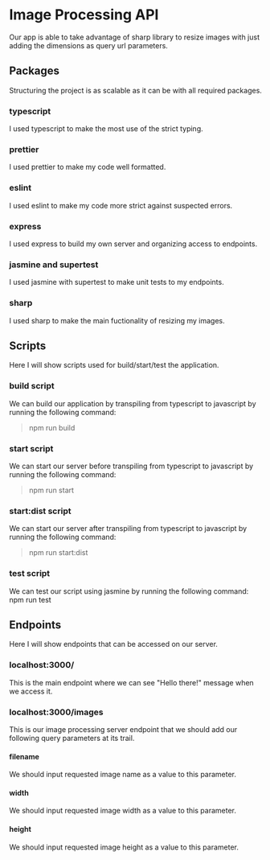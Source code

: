 # Image Processing API
Our app is able to take advantage of sharp library to resize images with just adding the dimensions as query url parameters. 

## Packages
Structuring the project is as scalable as it can be with all required packages.
### typescript
I used typescript to make the most use of the strict typing.
### prettier
I used prettier to make my code well formatted.
### eslint
I used eslint to make my code more strict against suspected errors.
### express
I used express to build my own server and organizing access to endpoints.
### jasmine and supertest
I used jasmine with supertest to make unit tests to my endpoints.
### sharp
I used sharp to make the main fuctionality of resizing my images.

## Scripts
Here I will show scripts used for build/start/test the application.
### build script
We can build our application by transpiling from typescript to javascript by running the following command:
> npm run build
### start script
We can start our server before transpiling from typescript to javascript by running the following command:
> npm run start
### start:dist script
We can start our server after transpiling from typescript to javascript by running the following command:
> npm run start:dist
### test script
We can test our script using jasmine by running the following command:
npm run test

## Endpoints
Here I will show endpoints that can be accessed on our server.
### localhost:3000/
This is the main endpoint where we can see "Hello there!" message when we access it.
### localhost:3000/images
This is our image processing server endpoint that we should add our following query parameters at its trail.
#### filename
We should input requested image name as a value to this parameter.
#### width
We should input requested image width as a value to this parameter.
#### height
We should input requested image height as a value to this parameter.




